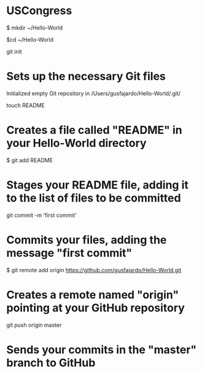 USCongress
==========

$ mkdir ~/Hello-World

$cd ~/Hello-World


git init
# Sets up the necessary Git files
Initialized empty Git repository in /Users/gusfajardo/Hello-World/.git/

touch README
# Creates a file called "README" in your Hello-World directory


$ git add README
# Stages your README file, adding it to the list of files to be committed


git commit -m 'first commit'
# Commits your files, adding the message "first commit"

$ git remote add origin https://github.com/gusfajardo/Hello-World.git
# Creates a remote named "origin" pointing at your GitHub repository


git push origin master
# Sends your commits in the "master" branch to GitHub
